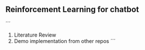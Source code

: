 ## Reinforcement Learning for chatbot

´´´
1. Literature Review
2. Demo implementation from other repos
´´´
